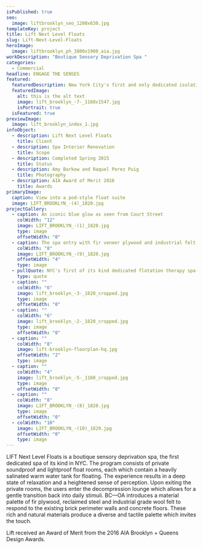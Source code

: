 ```yaml
---
isPublished: true
seo:
  image: liftbrooklyn_seo_1200x630.jpg
templateKey: project
title: Lift Next Level Floats
slug: Lift-Next-Level-Floats
heroImage:
  image: liftbrooklyn_ph_3800x1900_aia.jpg
workDescription: "Boutique Sensory Deprivation Spa "
categories:
  - Commercial
headline: ENGAGE THE SENSES
featured:
  featuredDescription: New York City's first and only dedicated isolation therapy spa
  featuredImage:
    alt: this is the alt text
    image: lift_brooklyn_-7-_1160x1547.jpg
    isPortrait: true
  isFeatured: true
previewImage:
  image: lift_brooklyn_index_1.jpg
infoObject:
  - description: Lift Next Level Floats
    title: Client
  - description: Spa Interior Renovation
    title: Scope
  - description: Completed Spring 2015
    title: Status
  - description: Amy Barkow and Raquel Perez Puig
    title: Photography
  - description: AIA Award of Merit 2016
    title: Awards
primaryImage:
  caption: View into a pod-style float suite
  image: LIFT_BROOKLYN_-(4)_1820.jpg
projectGallery:
  - caption: An iconic blue glow as seen from Court Street
    colWidth: "12"
    image: LIFT_BROOKLYN_-(1)_1820.jpg
    type: image
    offsetWidth: "0"
  - caption: The spa entry with fir veneer plywood and industrial felt
    colWidth: "8"
    image: LIFT_BROOKLYN_-(9)_1820.jpg
    offsetWidth: "4"
    type: image
  - pullQuote: NYC's first of its kind dedicated flotation therapy spa
    type: quote
  - caption: ""
    colWidth: "6"
    image: lift_brooklyn_-3-_1820_cropped.jpg
    type: image
    offsetWidth: "0"
  - caption: ""
    colWidth: "6"
    image: lift_brooklyn_-2-_1820_cropped.jpg
    type: image
    offsetWidth: "0"
  - caption: ""
    colWidth: "8"
    image: lift-brooklyn-floorplan-hq.jpg
    offsetWidth: "2"
    type: image
  - caption: ""
    colWidth: "4"
    image: lift_brooklyn_-5-_1160_cropped.jpg
    type: image
    offsetWidth: "0"
  - caption: ""
    colWidth: "8"
    image: LIFT_BROOKLYN_-(8)_1820.jpg
    type: image
    offsetWidth: "0"
  - colWidth: "10"
    image: LIFT_BROOKLYN_-(10)_1820.jpg
    offsetWidth: "0"
    type: image
---
```


LIFT Next Level Floats is a boutique sensory deprivation spa, the first dedicated spa of its kind in NYC. The program consists of private soundproof and lightproof float rooms, each which contain a heavily salinated warm water tank for floating. The experience results in a deep state of relaxation and a heightened sense of perception. Upon exiting the private rooms, the users enter the decompression lounge which allows for a gentle transition back into daily stimuli. BC—OA introduces a material palette of fir plywood, reclaimed steel and industrial grade wool felt to respond to the existing brick perimeter walls and concrete floors. These rich and natural materials produce a diverse and tactile palette which invites the touch.

Lift received an Award of Merit from the 2016 AIA Brooklyn + Queens Design Awards.
